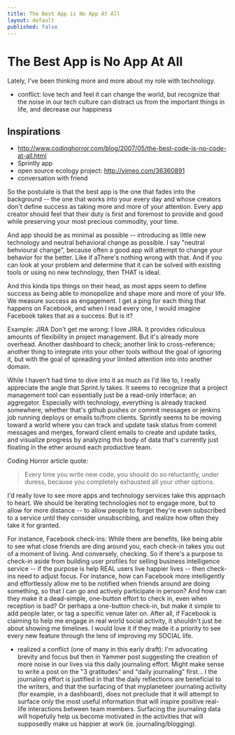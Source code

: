 ```yaml
---
title: The Best App is No App At All
layout: default
published: false
---
```


# The Best App is No App At All

Lately, I've been thinking more and more about my role with technology.

- conflict: love tech and feel it can change the world, but recognize that the noise in our tech culture can distract us from the important things in life, and decrease our happiness

## Inspirations

- http://www.codinghorror.com/blog/2007/05/the-best-code-is-no-code-at-all.html
- Sprintly app
- open source ecology project: http://vimeo.com/36360891
- conversation with friend

So the postulate is that the best app is the one that fades into the background -- the one that works into your every day and whose creators don't define success as taking more and more of your attention. Every app creator should feel that their duty is first and foremost to provide and good while preserving your most precious commodity, your time.

And app should be as minimal as possible -- introducing as little new technology and neutral behavioral change as possible. I say "neutral behvioural change", because often a good app will attempt to change your behavior for the better. Like if aThere's nothing wrong with that. And if you can look at your problem and determine that it can be solved with existing tools or using no new technology, then THAT is ideal.

And this kinda tips things on their head, as most apps seem to define success as being able to monopolize and shape more and more of your life. We measure success as engagement. I get a ping for each thing that happens on Facebook, and when I read every one, I would imagine Facebook takes that as a success. But is it?

Example: JIRA
Don't get me wrong: I love JIRA. It provides ridiculous amounts of flexibility in project management. But it's already more overhead. Another dashboard to check; another link to cross-reference; another thing to integrate into your other tools without the goal of ignoring it, but with the goal of spreading your limited attention into into another domain.

While I haven't had time to dive into it as much as I'd like to, I really appreciate the angle that Sprint.ly takes. It seems to recognize that a project management tool can essentially just be a read-only interface; an aggregator. Especially with technology, everything is already tracked somewhere, whether that's github pushes or commit messages or jenkins job running deploys or emails to/from clients. Sprintly seems to be moving toward a world where you can track and update task status from commit messages and merges, forward client emails to create and update tasks, and visualize progress by analyzing this body of data that's currently just floating in the ether around each productive team.
</EXAMPLE>

Coding Horror article quote:

> Every time you write new code, you should do so reluctantly, under duress, because you completely exhausted all your other options.

I'd really love to see more apps and technology services take this approach to heart. We should be iterating technologies not to engage more, but to allow for more distance -- to allow people to forget they're even subscribed to a service until they consider unsubscribing, and realize how often they take it for granted.

For instance, Facebook check-ins: While there are benefits, like being able to see what close friends are ding around you, each check-in takes you out of a moment of living. And conversely, checking. So if there's a purpose to check-in aside from building user profiles for selling business intelligence service -- if the purpose is help REAL users live happier lives -- then check-ins need to adjust focus. For instance, how can Facebook more intelligently and effortlessly allow me to be notified when friends around are doing something, so that I can go and actively participate in person? And how can they make it a dead-simple, one-button effort to check in, even when reception is bad? Or perhaps a one-button check-in, but make it simple to add people later, or tag a specific venue later on. After all, if Facebook is claiming to help me engage in real world social activity, it shouldn't just be about showing me timelines. I would love it if they made it a priority to see every new feature through the lens of improving my SOCIAL life.

* realized a conflict (one of many in this early draft): I'm advocating brevity and focus but then in Yammer post suggesting the creation of more noise in our lives via this daily journaling effort. Might make sense to write a post on the "3 gratitudes" and "daily journaling" first... I the journaling effort is justified in that the daily reflections are beneficial to the writers, and that the surfacing of that myplaneteer journaling activity (for example, in a dashboard), does not preclude that it will attempt to surface only the most useful information that will inspire positive real-life interactions between team members. Surfacing the journaling data will hopefully help us become motivated in the activities that will supposedly make us happier at work (ie. journaling/blogging).
